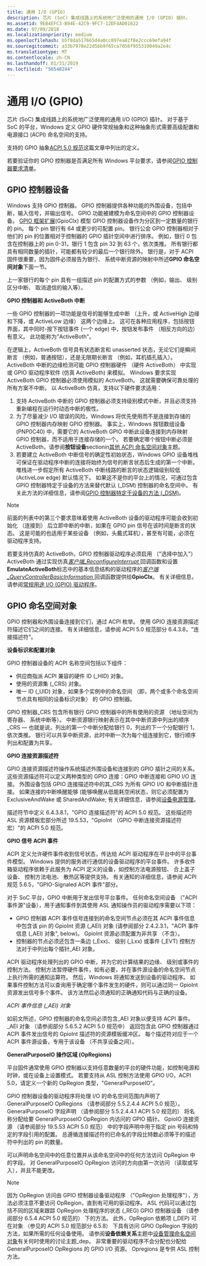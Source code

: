 ```yaml
---
title: 通用 I/O (GPIO)
description: 芯片 (SoC) 集成线路上的系统地广泛使用的通用 I/O (GPIO) 插针。
ms.assetid: 9EB4EFC3-B94E-42C9-9FC7-12DF4AD01622
ms.date: 07/09/2018
ms.localizationpriority: medium
ms.openlocfilehash: b5f8da517665d4a0cc897ea82f8e2ccc69efa94f
ms.sourcegitcommit: a33b7978e22d5bb9f65ca7056f955319049a2e4c
ms.translationtype: MT
ms.contentlocale: zh-CN
ms.lasthandoff: 01/31/2019
ms.locfileid: "56548244"
---
```

# <a name="general-purpose-io-gpio"></a>通用 I/O (GPIO)


芯片 (SoC) 集成线路上的系统地广泛使用的通用 I/O (GPIO) 插针。 对于基于 SoC 的平台，Windows 定义 GPIO 硬件常规抽象和这种抽象形式需要高级配置和电源接口 (ACPI) 命名空间的支持。

支持的 GPIO 抽象[ACPI 5.0 规范](https://www.uefi.org/specifications)这篇文章中列出的定义。

若要验证你的 GPIO 控制器是否满足所有 Windows 平台要求，请参阅[GPIO 控制器要求清单](gpio-controller-requirements-checklist.md)。

## <a name="gpio-controller-devices"></a>GPIO 控制器设备


Windows 支持 GPIO 控制器。 GPIO 控制器提供各种功能的外围设备，包括中断，输入信号，并输出信号。 GPIO 功能被建模为命名空间中的 GPIO 控制器设备。 [GPIO 框架扩展](https://docs.microsoft.com/windows-hardware/drivers/gpio/gpio-driver-support-overview)(GpioClx) 模型 GPIO 控制器设备作为分区到一定数量的银行的 pin。 每个 pin 银行有 64 或更少的可配置 pin。 银行公会 GPIO 控制器相对于他们的 pin 的位置相对于控制器的 GPIO 插针空间中进行排序。 例如，银行 0 包含在控制器上的 pin 0-31，银行 1 包含 pin 32 到 63 个，依次类推。 所有银行都具有相同数量的插针，可能都有较少的最后一个银行除外。 银行是，对于 ACPI 固件很重要，因为固件必须报告为银行、 系统中断资源的映射中所述**GPIO 命名空间对象**下面一节。

上一家银行的每个 pin 具有一组描述 pin 的配置方式的参数 （例如，输出、 级别区分中断、 取消退信的输入等）。

**GPIO 控制器和 ActiveBoth 中断**

一些 GPIO 控制器的一项功能是信号的能够生成中断 （上升，或 ActiveHigh 边缘和下降，或 ActiveLow 边缘） 这两个边缘上。 这可在各种应用程序，包括按钮界面，其中同时-按下按钮事件 (一个 edge) 中，按钮发布事件 （相反方向的边） 有意义。 此功能称为"ActiveBoth"。

在逻辑上，ActiveBoth 信号具有状态断言和 unasserted 状态，无论它们是瞬间断言 （例如，普通按钮），还是无限期长断言 （例如，耳机插孔插入）。 ActiveBoth 中断的边缘检测可能 GPIO 控制器硬件 （硬件 ActiveBoth） 中实现或 GPIO 驱动程序软件 (仿真 ActiveBoth) 来模拟。 Windows 要求实现 ActiveBoth GPIO 控制器必须使用模拟的 ActiveBoth。 这就需要确保可靠处理的所有方案不中断。 以 ActiveBoth 仿真，支持以下硬件要求适用：

1.  支持 ActiveBoth 中断的 GPIO 控制器必须支持级别模式中断，并且必须支持重新编程在运行时动态中断的极性。
2.  为了尽量减少 I/O 错误的风险，Windows 将优先使用而不是连接到存储的 GPIO 控制器内存映射 GPIO 控制器。 事实上，Windows 按钮数组设备 (PNP0C40) 中，需要它的 ActiveBoth GPIO 中断此设备连接到内存映射 GPIO 控制器，而不适用于连接存储的一个。 若要确定哪个按钮中断必须是 ActiveBoth，请参阅**按钮设备**sectionin[其他 ACPI 命名空间对象](other-acpi-namespace-objects.md)主题。
3.  若要建立 ActiveBoth 中断信号的确定性初始状态，Windows GPIO 设备堆栈可保证在驱动程序中断的连接将始终为信号的断言状态后生成的第一个中断。 堆栈进一步假定所有 ActiveBoth 中断线路的断言的状态逻辑级别较低 (ActiveLow edge) 默认情况下。 如果这不是你的平台上的情况，可通过包含 GPIO 控制器特定于设备的方法来替代默认 (\_DSM) 控制器的命名空间中。 有关此方法的详细信息，请参阅[GPIO 控制器特定于设备的方法 (\_DSM)](gpio-controller-device-specific-method---dsm-.md)。

> [!NOTE]
> 前面的列表中的第三个要求意味着使用 ActiveBoth 设备的驱动程序可能会收到初始化 （连接到） 后立即中断的中断，如果在 GPIO pin 信号在该时间是断言的状态。 这是可能的也适用于某些设备 （例如，头戴式耳机），甚至有可能，必须在驱动程序支持。

 

若要支持仿真的 ActiveBoth，GPIO 控制器驱动程序必须启用 （"选择中加入"） ActiveBoth 通过实现仿真[*客户端\_ReconfigureInterrupt* ](https://docs.microsoft.com/windows-hardware/drivers/ddi/content/gpioclx/nc-gpioclx-gpio_client_reconfigure_interrupt)回调函数和设置**EmulateActiveBoth**标志中的基本信息结构的驱动程序的[*客户端\_QueryControllerBasicInformation* ](https://docs.microsoft.com/windows-hardware/drivers/ddi/content/gpioclx/nc-gpioclx-gpio_client_query_controller_basic_information)回调函数提供给**GpioClx**。 有关详细信息，请参阅[常规用途 I/O (GPIO) 驱动程序](https://docs.microsoft.com/windows-hardware/drivers/gpio)。

## <a name="gpio-namespace-objects"></a>GPIO 命名空间对象


GPIO 控制器和外围设备连接到它们，通过 ACPI 枚举。 使用 GPIO 连接资源描述符描述它们之间的连接。 有关详细信息，请参阅 ACPI 5.0 规范部分 6.4.3.8，"连接描述符"。

**设备标识和配置对象**

GPIO 控制器设备的 ACPI 名称空间包括以下组件：

-   供应商指派 ACPI 兼容的硬件 ID (\_HID) 对象。
-   使用的资源集 (\_CRS) 对象。
-   唯一 ID (\_UID) 对象，如果多个实例中的命名空间 （即，两个或多个命名空间节点具有相同的设备标识对象） 的 GPIO 控制器。

GPIO 控制器\_CRS 包含所有银行 GPIO 控制器中的所有使用的资源 （地址空间为寄存器、 系统中断等）。 中断资源银行映射表示在其中中断资源中列出的顺序\_CRS — 也就是说，列出的第一个中断分配给银行 0，列出的下一个分配银行 1，依次类推。 银行可以共享中断资源，此时中断一次为每个组连接到它，银行顺序列出和配置为共享。

**GPIO 连接资源描述符**

GPIO 连接资源描述符操作系统描述外围设备和连接到的 GPIO 插针之间的关系。 这些资源描述符可以定义两种类型的 GPIO 连接：GPIO 中断连接和 GPIO I/O 连接。 外围设备包括 GPIO 连接描述符中的其\_CRS 为所有 GPIO I/O 和中断插针连接。 如果连接的中断唤醒能够 (能够唤醒从低能耗空闲状态，则它必须配置为 ExclusiveAndWake 或 SharedAndWake; 有关详细信息，请参阅[设备电源管理](device-power-management.md)。

描述符节中定义 6.4.3.8.1，"GPIO 连接描述符"的 ACPI 5.0 规范。 这些描述符 ASL 资源模板宏部分所述 19.5.53，"GpioInt （GPIO 中断连接资源描述符宏）"的 ACPI 5.0 规范。

**GPIO 信号 ACPI 事件**

ACPI 定义允许硬件事件收到信号状态，传达给 ACPI 驱动程序在平台中的平台事件模型。 Windows 提供的服务进行通信的设备驱动程序的平台事件。 许多收件箱驱动程序依赖于此服务为 ACPI 定义的设备，如控制方法电源按钮、 合上盖子设备、 控制方法电池、 散热区等提供支持。 有关通知的详细信息，请参阅 ACPI 规范 5.6.5，"GPIO-Signaled ACPI 事件"部分。

对于 SoC 平台，GPIO 中断用于发出信号平台事件。 任何命名空间设备 （"ACPI 事件源"设备），用于通知事件到其使用 ASL 通知操作员的驱动程序需要以下项：

-   GPIO 控制器 ACPI 事件信号连接到的命名空间节点必须在其 ACPI 事件信息中包含该 pin 的 GpioInt 资源 (\_AEI) 对象 (请参阅部分 2.4.2.3.1，"ACPI 事件信息 (\_AEI) 对象", below)。 GpioInt 资源必须配置为非共享 （不含）。
-   控制器的节点必须还包含一条边 (\_Exx)、 级别 (\_Lxx) 或事件 (\_EVT) 控制方法对于中列出每个插针\_AEI 对象。

ACPI 驱动程序处理列出的 GPIO 中断，并为它的计算结果的边缘、 级别或事件的控制方法。 控制方法暂停硬件事件，如有必要，并在事件源设备的命名空间节点上执行所需的通知运算符。 然后，Windows 将通知发送到设备的驱动程序。 如果事件控制方法可以查询用于确定哪个事件发生的硬件，则可以通过同一 GpioInt 资源发出信号多个事件。 该方法然后必须通知的正确通知代码与正确的设备。

*ACPI 事件信息 (\_AEI) 对象*

如前文所述，GPIO 控制器的命名空间必须包含\_AEI 对象以便支持 ACPI 事件。 \_AEI 对象 （请参阅部分 5.6.5.2 ACPI 5.0 规范中） 返回包含此 GPIO 控制器通过 ACPI 事件发出信号的 GpioInt 描述符的资源模板缓冲区。 每个描述符对应于一个 ACPI 事件源设备，专用于该设备 （不共享设备之间）。

**GeneralPurposeIO 操作区域 (OpRegions)**

平台固件通常使用 GPIO 控制器以支持任意数量的平台的硬件功能，如控制电源和时钟，或在设备上设置模式。 若要支持从 ASL 控制方法使用 GPIO I/O，ACPI 5.0，请定义一个新的 OpRegion 类型，"GeneralPurposeIO"。

GPIO 控制器设备的驱动程序将处理 I/O 的命名空间范围内声明了 GeneralPurposeIO OpRegions （请参阅部分 5.5.2.4.4 ACPI 5.0 规范）。 GeneralPurposeIO 字段声明 （请参阅部分 5.5.2.4.4.1 ACPI 5.0 规范的） 将名称分配给要 GeneralPurposeIO OpRegion 内访问的 GPIO 插针。 GpioIO 连接资源 （请参阅部分 19.5.53 ACPI 5.0 规范） 中的字段声明中用于指定 pin 号码和特定的字段引用的配置。 总遵循连接描述符的已命名的字段比特数必须等于的描述符中列出的 pin 的数量。

可以声明命名空间中的任意位置并从该命名空间中的任何方法访问 OpRegion 中的字段。 对 GeneralPurposeIO OpRegion 访问的方向由第一次访问 （读取或写入），并且不能更改。

> [!NOTE]
> 因为 OpRegion 访问由 GPIO 控制器设备驱动程序 （"OpRegion 处理程序"），方法必须注意不要访问 OpRegion，直到有可用的驱动程序。 ASL 代码可以通过包括不同的区域来跟踪 OpRegion 处理程序的状态 (\_REG) GPIO 控制器设备 （请参阅部分 6.5.4 ACPI 5.0 规范的） 下的方法。 此外，OpRegion 依赖项 (\_DEP) 可在对象 （参见的 ACPI 5.0 规范部分 6.5.8） 下具有访问 GPIO OpRegion 字段的方法，如果所需的任何设备使用。 请参阅**设备依赖关系**主题中[设备管理命名空间对象](device-management-namespace-objects.md)有关何时使用的讨论主题\_dep。 非常重要的驱动程序不会分配也分配给 GeneralPurposeIO OpRegions 的 GPIO I/O 资源。 Opregions 是专供 ASL 控制方法。

 
